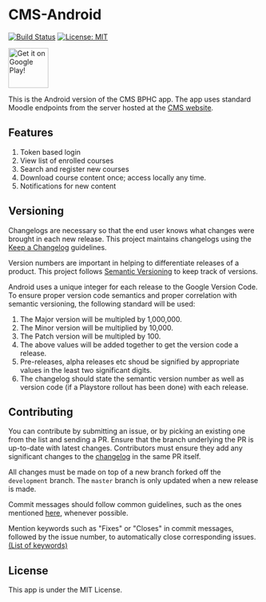 # CMS-Android
[![Build Status](https://travis-ci.org/crux-bphc/CMS-Android.svg?branch=development)](https://travis-ci.org/crux-bphc/CMS-Android)
[![License: MIT](https://img.shields.io/badge/License-MIT-yellow.svg)](https://opensource.org/licenses/MIT)

<a href ="https://play.google.com/store/apps/details?id=crux.bphc.cms" target="_blank"><img src="google_play_badge.svg" alt="Get it on Google Play!" height="80"/></a>

This is the Android version of the CMS BPHC app. The app uses standard Moodle endpoints from the server hosted at the [CMS website](https://td.bits-hyderabad.ac.in/moodle/).

## Features
1. Token based login
2. View list of enrolled courses
3. Search and register new courses
4. Download course content once; access locally any time.
5. Notifications for new content

## Versioning
Changelogs are necessary so that the end user knows what changes were brought in each new release. This project maintains changelogs using the [Keep a Changelog](https://keepachangelog.com/en/1.0.0/) guidelines.

Version numbers are important in helping to differentiate releases of a product. This project follows [Semantic Versioning](https://semver.org/) to keep track of versions.

Android uses a unique integer for each release to the Google Version Code. To ensure proper version code semantics and proper correlation with semantic versioning, the following standard will be used:

1. The Major version will be multipled by 1,000,000.
2. The Minor version will be multiplied by 10,000.
3. The Patch version will be multipled by 100.
4. The above values will be added together to get the version code a release.
5. Pre-releases, alpha releases etc shoud be signified by appropriate values in the least two significant digits.
6. The changelog should state the semantic version number as well as version code (if a Playstore rollout has been done) with each release.

## Contributing
You can contribute by submitting an issue, or by picking an existing one from the list and sending a PR. Ensure that the branch underlying the PR is up-to-date with latest changes. Contributors must ensure they add any significant changes to the [changelog](CHANGELOG.md) in the same PR itself.

All changes must be made on top of a new branch forked off the `development` branch. The `master` branch is only updated when a new release is made.

Commit messages should follow common guidelines, such as the ones mentioned [here](https://chris.beams.io/posts/git-commit/), whenever possible.

Mention keywords such as "Fixes" or "Closes" in commit messages, followed by the issue number, to automatically close corresponding issues. [(List of keywords)](https://help.github.com/articles/closing-issues-using-keywords/)

## License
This app is under the MIT License.
